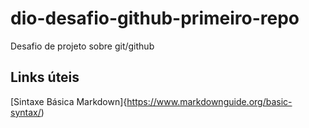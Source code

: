 # dio-desafio-github-primeiro-repo
Desafio de projeto sobre git/github

## Links úteis
[Sintaxe Básica Markdown]{https://www.markdownguide.org/basic-syntax/)
